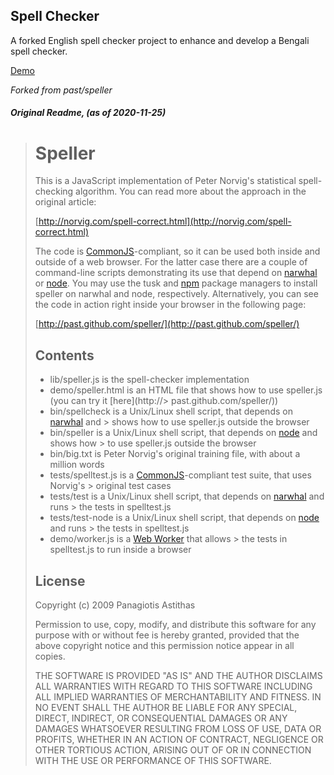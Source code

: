 ## Spell Checker

A forked English spell checker project to enhance and develop a Bengali spell checker.

[Demo](https://tareqnewazshahriar.github.io/Spell-Checker/demo)



_Forked from past/speller_
##### _Original Readme, (as of 2020-11-25)_
> Speller
> =======
> 
> This is a JavaScript implementation of Peter Norvig's statistical spell-checking
> algorithm. You can read more about the approach in the original article:
> 
> [http://norvig.com/spell-correct.html](http://norvig.com/spell-correct.html)
> 
> The code is [CommonJS](http://commonjs.org/)-compliant, so it can be
> used both inside and outside of a web browser. For the latter case there are a
> couple of command-line scripts demonstrating its use that depend on
> [narwhal](http://narwhaljs.org/) or [node](http://nodejs.org/). You may use the
> tusk and [npm](http://npmjs.org) package managers to install speller on narwhal
> and node, respectively. Alternatively, you can see the code in action right
> inside your browser in the following page:
> 
> [http://past.github.com/speller/](http://past.github.com/speller/)
> 
> Contents
> --------
> 
> * lib/speller.js is the spell-checker implementation 
> * demo/speller.html is an HTML file that shows how to use speller.js (you can try it [here](http://> past.github.com/speller/))
> * bin/spellcheck is a Unix/Linux shell script, that depends on [narwhal](http://narwhaljs.org/) and > shows how to use speller.js outside the browser
> * bin/speller is a Unix/Linux shell script, that depends on [node](http://nodejs.org/) and shows how > to use speller.js outside the browser
> * bin/big.txt is Peter Norvig's original training file, with about a million words
> * tests/spelltest.js is a [CommonJS](http://commonjs.org/)-compliant test suite, that uses Norvig's > original test cases
> * tests/test is a Unix/Linux shell script, that depends on [narwhal](http://narwhaljs.org/) and runs > the tests in spelltest.js
> * tests/test-node is a Unix/Linux shell script, that depends on [node](http://nodejs.org/) and runs > the tests in spelltest.js
> * demo/worker.js is a [Web Worker](http://www.whatwg.org/specs/web-workers/current-work/) that allows > the tests in spelltest.js to run inside a browser
> 
> License
> -------
> 
> Copyright (c) 2009 Panagiotis Astithas
> 
> Permission to use, copy, modify, and distribute this software for any
> purpose with or without fee is hereby granted, provided that the above
> copyright notice and this permission notice appear in all copies.
> 
> THE SOFTWARE IS PROVIDED "AS IS" AND THE AUTHOR DISCLAIMS ALL WARRANTIES
> WITH REGARD TO THIS SOFTWARE INCLUDING ALL IMPLIED WARRANTIES OF
> MERCHANTABILITY AND FITNESS. IN NO EVENT SHALL THE AUTHOR BE LIABLE FOR
> ANY SPECIAL, DIRECT, INDIRECT, OR CONSEQUENTIAL DAMAGES OR ANY DAMAGES
> WHATSOEVER RESULTING FROM LOSS OF USE, DATA OR PROFITS, WHETHER IN AN
> ACTION OF CONTRACT, NEGLIGENCE OR OTHER TORTIOUS ACTION, ARISING OUT OF
> OR IN CONNECTION WITH THE USE OR PERFORMANCE OF THIS SOFTWARE.
